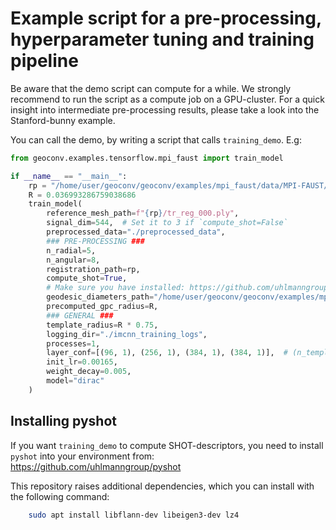 # Example script for a pre-processing, hyperparameter tuning and training pipeline

Be aware that the demo script can compute for a while. We strongly recommend to run the script as a compute job
on a GPU-cluster. For a quick insight into intermediate pre-processing results, please take a look into the
Stanford-bunny example.

You can call the demo, by writing a script that calls `training_demo`. E.g:

```python
from geoconv.examples.tensorflow.mpi_faust import train_model

if __name__ == "__main__":
    rp = "/home/user/geoconv/geoconv/examples/mpi_faust/data/MPI-FAUST/training/registrations"
    R = 0.036993286759038686
    train_model(
        reference_mesh_path=f"{rp}/tr_reg_000.ply",
        signal_dim=544,  # Set it to 3 if `compute_shot=False`
        preprocessed_data="./preprocessed_data",
        ### PRE-PROCESSING ###
        n_radial=5,
        n_angular=8,
        registration_path=rp,
        compute_shot=True,
        # Make sure you have installed: https://github.com/uhlmanngroup/pyshot (do not use `pip install pyshot`!)
        geodesic_diameters_path="/home/user/geoconv/geoconv/examples/mpi_faust/geodesic_diameters.npy",
        precomputed_gpc_radius=R,
        ### GENERAL ###
        template_radius=R * 0.75,
        logging_dir="./imcnn_training_logs",
        processes=1,
        layer_conf=[(96, 1), (256, 1), (384, 1), (384, 1)],  # (n_templates, rotation_delta) for each layer
        init_lr=0.00165,
        weight_decay=0.005,
        model="dirac"
    )

```

## Installing pyshot

If you want `training_demo` to compute SHOT-descriptors, you need to install `pyshot` into your environment from:
https://github.com/uhlmanngroup/pyshot

This repository raises additional dependencies, which you can install with the following command:
```bash
    sudo apt install libflann-dev libeigen3-dev lz4
```